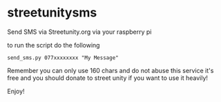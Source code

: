 streetunitysms
==============

Send SMS via Streetunity.org via your raspberry pi


to run the script do the following

```
send_sms.py 077xxxxxxxx "My Message"
```

Remember you can only use 160 chars and do not abuse this service it's free and you should donate to street unity if you want to use
it heavily!


Enjoy!
